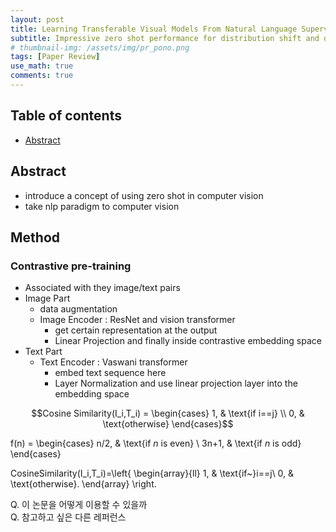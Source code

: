 ```yaml
---
layout: post
title: Learning Transferable Visual Models From Natural Language Supervision - 작성중
subtitle: Impressive zero shot performance for distribution shift and domain generalization
# thumbnail-img: /assets/img/pr_pono.png 
tags: [Paper Review]
use_math: true
comments: true
---
```


## Table of contents
- [Abstract](#abstract)

## Abstract
- introduce a concept of using zero shot in computer vision
- take nlp paradigm to computer vision 

## Method
### Contrastive pre-training
- Associated with they image/text pairs
- Image Part
  - data augmentation 
  - Image Encoder : ResNet and vision transformer
    - get certain representation at the output 
    - Linear Projection and finally inside contrastive embedding space
- Text Part
  - Text Encoder : Vaswani transformer
    - embed text sequence here 
    - Layer Normalization and use linear projection layer into the embedding space  


$$Cosine Similarity(I_i,T_i) =
\begin{cases}
1,  & \text{if i==j} \\
0, & \text{otherwise}
\end{cases}$$

f(n) =
\begin{cases}
n/2,  & \text{if $n$ is even} \\
3n+1, & \text{if $n$ is odd}
\end{cases}

CosineSimilarity(I_i,T_i)=\left\{                        \begin{array}{ll}                            1, & \text{if~}i==j\\                            0, & \text{otherwise}.                        \end{array}                  \right.




Q. 이 논문을 어떻게 이용할 수 있을까  
Q. 참고하고 싶은 다른 레퍼런스
